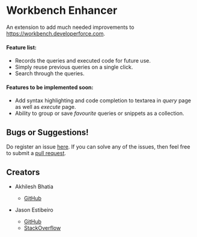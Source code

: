 # Workbench Enhancer

An extension to add much needed improvements to https://workbench.developerforce.com.

#### Feature list:

 * Records the queries and executed code for future use.
 * Simply reuse previous queries on a single click.
 * Search through the queries.

#### Features to be implemented soon:

 * Add syntax highlighting and code completion to textarea in _query_ page as well as _execute_ page.
 * Ability to group or save _favourite_ queries or snippets as a collection.


## Bugs or Suggestions!

Do register an issue [here][issues]. If you can solve any of the issues, then feel free to submit a [pull request][merge].



## Creators

* Akhilesh Bhatia
  * [GitHub][ab-gh]

* Jason Estibeiro
  * [GitHub][je-gh]
  * [StackOverflow][je-so]


[issues]:https://github.com/akhileshbhatia/new-workbench/issues
[merge]:https://github.com/akhileshbhatia/new-workbench/pulls
[ab-gh]:https://github.com/akhileshbhatia
[je-gh]:https://github.com/JRodDynamite
[je-so]:http://so.jrod.in/
